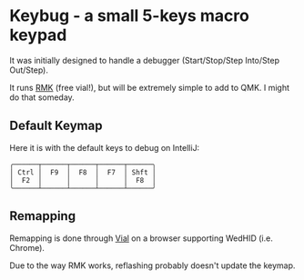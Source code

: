 # Keybug - a small 5-keys macro keypad

It was initially designed to handle a debugger (Start/Stop/Step Into/Step Out/Step).

It runs [RMK](https://github.com/HaoboGu/rmk) (free vial!), but will be extremely simple to add to QMK. I might do that someday.

## Default Keymap

Here it is with the default keys to debug on IntelliJ:

```text
╭──────┬──────┬──────┬──────┬──────╮
│ Ctrl │  F9  │  F8  │  F7  │ Shft │
│  F2  │      │      │      │  F8  │
╰──────┴──────┴──────┴──────┴──────╯
```

## Remapping

Remapping is done through [Vial](https://vial.rocks/) on a browser supporting WedHID (i.e. Chrome).

Due to the way RMK works, reflashing probably doesn't update the keymap.
